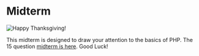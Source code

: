 Midterm
=======

![Happy Thanksgiving!](images/2TurkeyBirds.svg "Happy Thanksgiving!")

This midterm is designed to draw your attention to the basics of PHP. The 15 question [midterm is here](tests/prog8020midterm.htm). Good Luck!